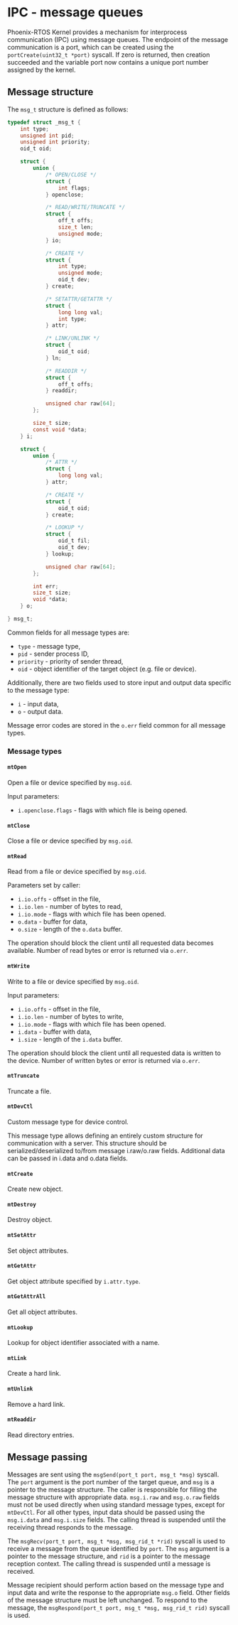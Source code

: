 # IPC - message queues

Phoenix-RTOS Kernel provides a mechanism for interprocess communication (IPC) using message queues. The endpoint of the
message communication is a port, which can be created using the `portCreate(uint32_t *port)` syscall. If zero is
returned, then creation succeeded and the variable port now contains a unique port number assigned by the kernel.

## Message structure

The `msg_t` structure is defined as follows:

```c
typedef struct _msg_t {
	int type;
	unsigned int pid;
	unsigned int priority;
	oid_t oid;

	struct {
		union {
			/* OPEN/CLOSE */
			struct {
				int flags;
			} openclose;

			/* READ/WRITE/TRUNCATE */
			struct {
				off_t offs;
				size_t len;
				unsigned mode;
			} io;

			/* CREATE */
			struct {
				int type;
				unsigned mode;
				oid_t dev;
			} create;

			/* SETATTR/GETATTR */
			struct {
				long long val;
				int type;
			} attr;

			/* LINK/UNLINK */
			struct {
				oid_t oid;
			} ln;

			/* READDIR */
			struct {
				off_t offs;
			} readdir;

			unsigned char raw[64];
		};

		size_t size;
		const void *data;
	} i;

	struct {
		union {
			/* ATTR */
			struct {
				long long val;
			} attr;

			/* CREATE */
			struct {
				oid_t oid;
			} create;

			/* LOOKUP */
			struct {
				oid_t fil;
				oid_t dev;
			} lookup;

			unsigned char raw[64];
		};

		int err;
		size_t size;
		void *data;
	} o;

} msg_t;
```

Common fields for all message types are:

- `type` - message type,
- `pid` - sender process ID,
- `priority` - priority of sender thread,
- `oid` - object identifier of the target object (e.g. file or device).

Additionally, there are two fields used to store input and output data specific to the message type:

- `i` - input data,
- `o` - output data.

Message error codes are stored in the `o.err` field common for all message types.

### Message types

#### `mtOpen`

Open a file or device specified by `msg.oid`.

Input parameters:

- `i.openclose.flags` - flags with which file is being opened.

#### `mtClose`

Close a file or device specified by `msg.oid`.

#### `mtRead`

Read from a file or device specified by `msg.oid`.

Parameters set by caller:

- `i.io.offs` - offset in the file,
- `i.io.len` - number of bytes to read,
- `i.io.mode` - flags with which file has been opened.
- `o.data` - buffer for data,
- `o.size` - length of the `o.data` buffer.

The operation should block the client until all requested data becomes available. Number of read bytes or error is
returned via `o.err`.

#### `mtWrite`

Write to a file or device specified by `msg.oid`.

Input parameters:

- `i.io.offs` - offset in the file,
- `i.io.len` - number of bytes to write,
- `i.io.mode` - flags with which file has been opened.
- `i.data` - buffer with data,
- `i.size` - length of the `i.data` buffer.

The operation should block the client until all requested data is written to the device. Number of written bytes or
error is returned via `o.err`.

#### `mtTruncate`

Truncate a file.

#### `mtDevCtl`

Custom message type for device control.

This message type allows defining an entirely custom structure for communication with a server. This structure should
be serialized/deserialized to/from message i.raw/o.raw fields. Additional data can be passed in i.data and o.data
fields.

#### `mtCreate`

Create new object.

#### `mtDestroy`

Destroy object.

#### `mtSetAttr`

Set object attributes.

#### `mtGetAttr`

Get object attribute specified by `i.attr.type`.

#### `mtGetAttrAll`

Get all object attributes.

#### `mtLookup`

Lookup for object identifier associated with a name.

#### `mtLink`

Create a hard link.

#### `mtUnlink`

Remove a hard link.

#### `mtReaddir`

Read directory entries.

## Message passing

Messages are sent using the `msgSend(port_t port, msg_t *msg)` syscall. The `port` argument is the port number of the
target queue, and `msg` is a pointer to the message structure. The caller is responsible for filling the message
structure with appropriate data. `msg.i.raw` and `msg.o.raw` fields must not be used directly when using standard
message types, except for `mtDevCtl`. For all other types, input data should be passed using the `msg.i.data`
and `msg.i.size` fields. The calling thread is suspended until the receiving thread responds to the message.

The `msgRecv(port_t port, msg_t *msg, msg_rid_t *rid)` syscall is used to receive a message from the queue identified by
`port`. The `msg` argument is a pointer to the message structure, and `rid` is a pointer to the message reception
context. The calling thread is suspended until a message is received.

Message recipient should perform action based on the message type and input data and write the response to the
appropriate `msg.o` field. Other fields of the message structure must be left unchanged. To respond to the message, the
`msgRespond(port_t port, msg_t *msg, msg_rid_t rid)` syscall is used.

